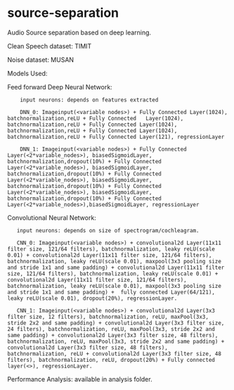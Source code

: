 # source-separation
Audio Source separation based on deep learning.

Clean Speech dataset: TIMIT

Noise dataset: MUSAN

Models Used:

Feed forward Deep Neural Network:
        
        input neurons: depends on features extracted
        
        DNN_0: Imageinput(<variable nodes>) + Fully Connected Layer(1024), batchnormalization,reLU + Fully Connected   Layer(1024), batchnormalization,reLU + Fully Connected Layer(1024), batchnormalization,reLU + Fully Connected Layer(1024), batchnormalization,reLU + Fully Connected Layer(121), regressionLayer
        
        DNN_1: Imageinput(<variable nodes>) + Fully Connected Layer(<2*variable_nodes>), biasedSigmoidLayer, batchnormalization,dropout(10%) + Fully Connected Layer(<2*variable_nodes>), biasedSigmoidLayer, batchnormalization,dropout(10%) + Fully Connected Layer(<2*variable_nodes>), biasedSigmoidLayer, batchnormalization,dropout(10%) + Fully Connected Layer(<2*variable_nodes>), biasedSigmoidLayer, batchnormalization,dropout(10%) + Fully Connected Layer(<2*variable_nodes>),biasedSigmoidLayer, regressionLayer
        
Convolutional Neural Network:

       input neurons: depends on size of spectrogram/cochleagram.
       
       CNN_0: Imageinput(<variable nodes>) + convolutional2d Layer(11x11 filter size, 121/64 filters), batchnormalization, leaky reLU(scale 0.01) + convolutional2d Layer(11x11 filter size, 121/64 filters), batchnormalization, leaky reLU(scale 0.01), maxpool(3x3 pooling size and stride 1x1 and same padding) + convolutional2d Layer(11x11 filter size, 121/64 filters), batchnormalization, leaky reLU(scale 0.01) + convolutional2d Layer(11x11 filter size, 121/64 filters), batchnormalization, leaky reLU(scale 0.01), maxpool(3x3 pooling size and stride 1x1 and same padding) +  fully connected Layer(64/121), leaky reLU(scale 0.01), dropout(20%), regressionLayer.
       
       CNN_1: Imageinput(<variable nodes>) + convolutional2d Layer(3x3 filter size, 12 filters), batchnormalization, reLU, maxPool(3x3, stride 2x2 and same padding) + convolutional2d Layer(3x3 filter size, 24 filters), batchnormalization, reLU, maxPool(3x3, stride 2x2 and same padding) + convolutional2d Layer(3x3 filter size, 48 filters), batchnormalization, reLU, maxPool(3x3, stride 2x2 and same padding) + convolutional2d Layer(3x3 filter size, 48 filters), batchnormalization, reLU + convolutional2d Layer(3x3 filter size, 48 filters), batchnormalization, reLU, dropout(20%) + Fully connected layer(<>), regressionLayer. 
       
       
 Performance Analysis: available in analysis folder.
